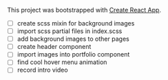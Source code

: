 This project was bootstrapped with [Create React App](https://github.com/facebook/create-react-app).

- [ ] create scss mixin for background images
- [ ] import scss partial files in index.scss
- [ ] add background images to other pages
- [ ] create header component
- [ ] import images into portfolio component
- [ ] find cool hover menu animation
- [ ] record intro video